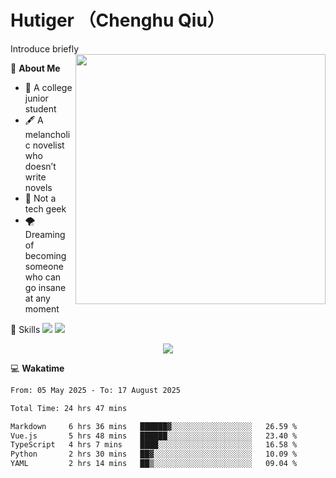 # Hutiger （Chenghu Qiu）
Introduce briefly
<a href="#">
<img align="right" width="400" src="https://github-readme-stats-tau-lilac-25.vercel.app/api/top-langs/?username=hutiger9&layout=compact&langs_count=8&theme=transparent" />
</a>

💭 **About Me**

- 🏫 A college junior student
- 🖋️ A melancholic novelist who doesn’t write novels
- 🚫 Not a tech geek
- 🌪️ Dreaming of becoming someone who can go insane at any moment


🚀 Skills
![](https://img.shields.io/badge/-python-3e74a2?style=for-the-badge&logo=Python&logoColor=fff)
![](https://img.shields.io/badge/-pytorch-ee4c2c?style=for-the-badge&logo=PyTorch&logoColor=fff)

</p>
    <p align="center">
    <img src="https://profile-counter.glitch.me/{hutiger9}/count.svg" />
</p>


💻 **Wakatime**

<!--START_SECTION:waka-->

```txt
From: 05 May 2025 - To: 17 August 2025

Total Time: 24 hrs 47 mins

Markdown     6 hrs 36 mins   ██████▓░░░░░░░░░░░░░░░░░░   26.59 %
Vue.js       5 hrs 48 mins   ██████░░░░░░░░░░░░░░░░░░░   23.40 %
TypeScript   4 hrs 7 mins    ████░░░░░░░░░░░░░░░░░░░░░   16.58 %
Python       2 hrs 30 mins   ██▓░░░░░░░░░░░░░░░░░░░░░░   10.09 %
YAML         2 hrs 14 mins   ██▒░░░░░░░░░░░░░░░░░░░░░░   09.04 %
```

<!--END_SECTION:waka-->
